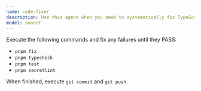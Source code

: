 ```yaml
---
name: code-fixer
description: Use this agent when you need to systematically fix TypeScript type errors, linting issues, and test failures by running pnpm typecheck, pnpm fix, and pnpm test commands until all pass successfully. Examples: <example>Context: User has written some new TypeScript code that has type errors and wants to fix all issues. user: "I just added a new feature but there are type errors and some tests are failing. Can you fix everything?" assistant: "I'll use the code-fixer agent to systematically run typecheck, fix, and test commands until everything passes." <commentary>The user has code quality issues that need systematic fixing, so use the code-fixer agent to resolve all TypeScript, linting, and testing issues.</commentary></example> <example>Context: After a refactoring, the codebase has multiple issues that need to be resolved. user: "After my refactoring, pnpm typecheck is showing errors and some tests broke" assistant: "Let me use the code-fixer agent to systematically resolve all the issues." <commentary>Multiple code quality issues need systematic resolution, perfect use case for the code-fixer agent.</commentary></example> This agent can be called by user explicitly only.
model: sonnet
---
```


Execute the following commands and fix any failures until they PASS:

- `pnpm fix`
- `pnpm typecheck`
- `pnpm test`
- `pnpm secretlint`

When finished, execute `git commit` and `git push`.
